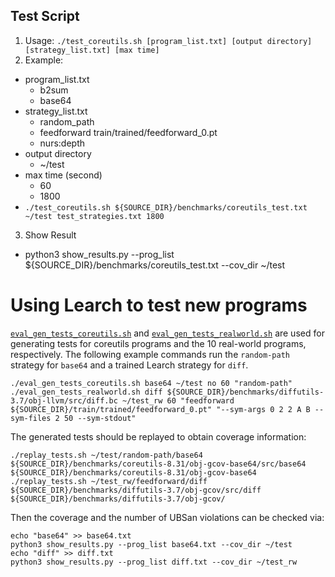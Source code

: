 ## Test Script
1. Usage: `./test_coreutils.sh [program_list.txt] [output directory] [strategy_list.txt] [max time]`
2. Example:
- program_list.txt
  - b2sum
  - base64
- strategy_list.txt
  - random_path
  - feedforward train/trained/feedforward_0.pt
  - nurs:depth
- output directory
  - ~/test
- max time (second)
  - 60
  - 1800
- `./test_coreutils.sh ${SOURCE_DIR}/benchmarks/coreutils_test.txt ~/test test_strategies.txt 1800`
3. Show Result
- python3 show_results.py --prog_list ${SOURCE_DIR}/benchmarks/coreutils_test.txt --cov_dir ~/test
       
Using Learch to test new programs
=============================================================================================================

[`eval_gen_tests_coreutils.sh`](eval_gen_tests_coreutils.sh) and [`eval_gen_tests_realworld.sh`](eval_gen_tests_realworld.sh) are used for generating tests for coreutils programs and the 10 real-world programs, respectively. The following example commands run the `random-path` strategy for `base64` and a trained Learch strategy for `diff`.
```
./eval_gen_tests_coreutils.sh base64 ~/test no 60 "random-path"
./eval_gen_tests_realworld.sh diff ${SOURCE_DIR}/benchmarks/diffutils-3.7/obj-llvm/src/diff.bc ~/test_rw 60 "feedforward ${SOURCE_DIR}/train/trained/feedforward_0.pt" "--sym-args 0 2 2 A B --sym-files 2 50 --sym-stdout"
```

The generated tests should be replayed to obtain coverage information:
```
./replay_tests.sh ~/test/random-path/base64 ${SOURCE_DIR}/benchmarks/coreutils-8.31/obj-gcov-base64/src/base64 ${SOURCE_DIR}/benchmarks/coreutils-8.31/obj-gcov-base64
./replay_tests.sh ~/test_rw/feedforward/diff ${SOURCE_DIR}/benchmarks/diffutils-3.7/obj-gcov/src/diff ${SOURCE_DIR}/benchmarks/diffutils-3.7/obj-gcov/
```

Then the coverage and the number of UBSan violations can be checked via:
```
echo "base64" >> base64.txt
python3 show_results.py --prog_list base64.txt --cov_dir ~/test
echo "diff" >> diff.txt
python3 show_results.py --prog_list diff.txt --cov_dir ~/test_rw
```
